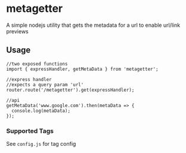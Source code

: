# metagetter
A simple nodejs utility that gets the metadata for a url to enable url/link previews

## Usage
```
//two exposed functions
import { expressHandler, getMetaData } from 'metagetter';

//express handler
//expects a query param 'url'
router.route('/metagetter').get(expressHandler);

//api
getMetaData('www.google.com').then(metaData => {
  console.log(metaData);
});
```

### Supported Tags
See `config.js` for tag config
